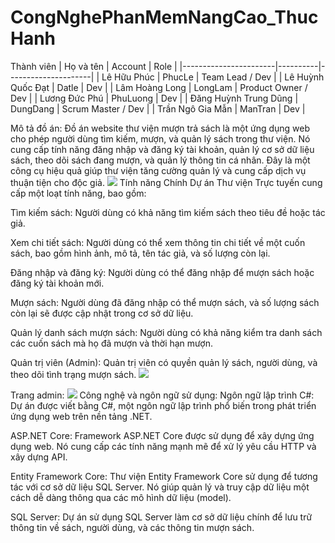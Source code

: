 # CongNghePhanMemNangCao_ThucHanh
Thành viên
| Họ và tên             | Account  | Role                |
|-----------------------|----------|---------------------|
| Lê Hữu Phúc           | PhucLe   | Team Lead / Dev      |
| Lê Huỳnh Quốc Đạt     | Datle    | Dev                  |
| Lâm Hoàng Long        | LongLam  | Product Owner / Dev  |
| Lương Đức Phú         | PhuLuong | Dev                  |
| Đăng Huỳnh Trung Dũng | DungDang | Scrum Master / Dev   |
| Trần Ngô Gia Mẫn      | ManTran  | Dev                  |

Mô tả đồ án:
 Đồ án website thư viện mượn trả sách là một ứng dụng web cho phép người dùng tìm kiếm, mượn, và quản lý sách trong thư viện. Nó cung cấp tính năng đăng nhập và đăng ký tài khoản, quản lý cơ sở dữ liệu sách, theo dõi sách đang mượn, và quản lý thông tin cá nhân. Đây là một công cụ hiệu quả giúp thư viện tăng cường quản lý và cung cấp dịch vụ thuận tiện cho độc giả.
<img src="https://github.com/Alhphuc03/CongNgehPhanMemNangCao_ThucHanh/assets/144695353/5576151a-46b7-4cd2-9678-d750e59e8cf1">
Tính năng Chính
  Dự án Thư viện Trực tuyến cung cấp một loạt tính năng, bao gồm:
  
  Tìm kiếm sách: Người dùng có khả năng tìm kiếm sách theo tiêu đề hoặc tác giả.
  
  Xem chi tiết sách: Người dùng có thể xem thông tin chi tiết về một cuốn sách, bao gồm hình ảnh, mô tả, tên tác giả, và số lượng còn lại.
  
  Đăng nhập và đăng ký: Người dùng có thể đăng nhập để mượn sách hoặc đăng ký tài khoản mới.
  
  Mượn sách: Người dùng đã đăng nhập có thể mượn sách, và số lượng sách còn lại sẽ được cập nhật trong cơ sở dữ liệu.
  
  Quản lý danh sách mượn sách: Người dùng có khả năng kiểm tra danh sách các cuốn sách mà họ đã mượn và thời hạn mượn.
  
  Quản trị viên (Admin): Quản trị viên có quyền quản lý sách, người dùng, và theo dõi tình trạng mượn sách.
<img src="https://github.com/Alhphuc03/CongNgehPhanMemNangCao_ThucHanh/assets/144695353/ee1e403b-0098-4e18-a074-636c1ee05f95">

Trang admin:
<img src="https://scontent.fsgn3-1.fna.fbcdn.net/v/t1.15752-9/393993331_989078955534018_940743434601955818_n.png?_nc_cat=104&ccb=1-7&_nc_sid=8cd0a2&_nc_ohc=v7KJyyR_xSkAX8BtGev&_nc_ht=scontent.fsgn3-1.fna&oh=03_AdSLErt5ZVJnGjaGxzq1RRlPDSWvHO813JsVUarIRh5EyA&oe=655864EF">
Công nghệ và ngôn ngữ sử dụng:
  Ngôn ngữ lập trình C#: Dự án được viết bằng C#, một ngôn ngữ lập trình phổ biến trong phát triển ứng dụng web trên nền tảng .NET.
  
  ASP.NET Core: Framework ASP.NET Core được sử dụng để xây dựng ứng dụng web. Nó cung cấp các tính năng mạnh mẽ để xử lý yêu cầu HTTP và xây dựng API.
  
  Entity Framework Core: Thư viện Entity Framework Core sử dụng để tương tác với cơ sở dữ liệu SQL Server. Nó giúp quản lý và truy cập dữ liệu một cách dễ dàng thông qua các mô hình dữ liệu (model).
  
  SQL Server: Dự án sử dụng SQL Server làm cơ sở dữ liệu chính để lưu trữ thông tin về sách, người dùng, và các thông tin mượn sách.

